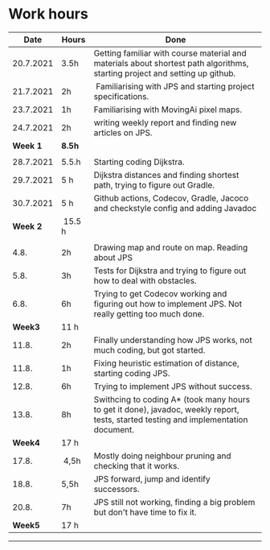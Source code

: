 # Work hours

Date | Hours | Done
-----|-------|-----
20.7.2021 | 3.5h | Getting familiar with course material and materials about shortest path algorithms, starting project and setting up github.
21.7.2021 | 2h | Familiarising with JPS and starting project specifications.
23.7.2021 | 1h | Familiarising with MovingAi pixel maps. 
24.7.2021 | 2h  | writing weekly report and finding new articles on JPS.
**Week 1** | **8.5h**
| | 
28.7.2021 | 5.5.h | Starting coding Dijkstra. 
29.7.2021 | 5 h | Dijkstra distances and finding shortest path, trying to figure out Gradle. 
30.7.2021 | 5 h | Github actions, Codecov, Gradle, Jacoco and checkstyle config and adding Javadoc
**Week 2** | 15.5 h |
||
4.8. | 2h | Drawing map and route on map. Reading about JPS
5.8. | 3h | Tests for Dijkstra and trying to figure out how to deal with obstacles.
6.8. | 6h | Trying to get Codecov working and figuring out how to implement JPS. Not really getting too much done. 
**Week3** | 11 h |
11.8. | 2h | Finally understanding how JPS works, not much coding, but got started.
11.8. | 1h | Fixing heuristic estimation of distance, starting coding JPS. 
12.8. | 6h | Trying to implement JPS without success.
13.8. | 8h | Swithcing to coding A* (took many hours to get it done), javadoc, weekly report, tests, started testing and implementation document.
**Week4** | 17 h |
17.8. | 4,5h | Mostly doing neighbour pruning and checking that it works.
18.8. | 5,5h | JPS forward, jump and identify successors.
20.8. | 7h | JPS still not working, finding a big problem but don't have time to fix it. 
**Week5** | 17 h | 
-------------------

